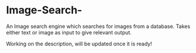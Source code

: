 # Image-Search-
An Image search engine which searches for images from a database. Takes either text or image as input to give relevant output.

Working on the description, will be updated once it is ready!
